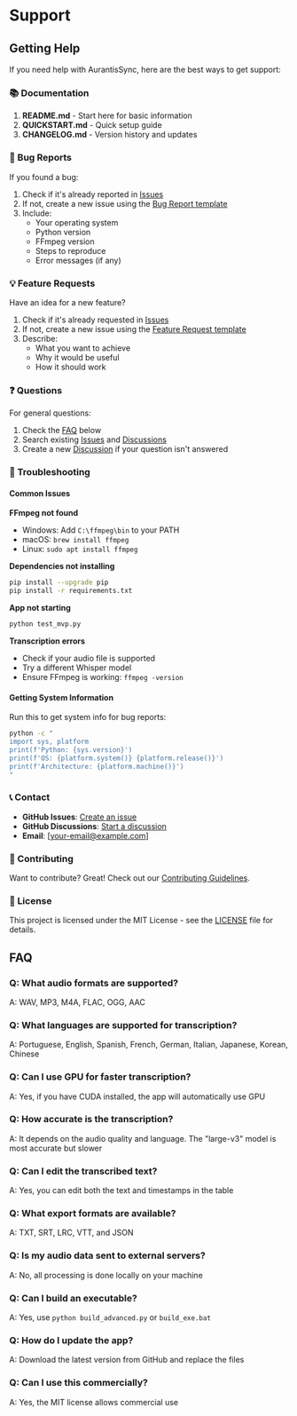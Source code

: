 # Support

## Getting Help

If you need help with AurantisSync, here are the best ways to get support:

### 📚 Documentation

1. **README.md** - Start here for basic information
2. **QUICKSTART.md** - Quick setup guide
3. **CHANGELOG.md** - Version history and updates

### 🐛 Bug Reports

If you found a bug:

1. Check if it's already reported in [Issues](https://github.com/JoaoSantosCodes/AurantisSync/issues)
2. If not, create a new issue using the [Bug Report template](https://github.com/JoaoSantosCodes/AurantisSync/issues/new?template=bug_report.md)
3. Include:
   - Your operating system
   - Python version
   - FFmpeg version
   - Steps to reproduce
   - Error messages (if any)

### 💡 Feature Requests

Have an idea for a new feature?

1. Check if it's already requested in [Issues](https://github.com/JoaoSantosCodes/AurantisSync/issues)
2. If not, create a new issue using the [Feature Request template](https://github.com/JoaoSantosCodes/AurantisSync/issues/new?template=feature_request.md)
3. Describe:
   - What you want to achieve
   - Why it would be useful
   - How it should work

### ❓ Questions

For general questions:

1. Check the [FAQ](#faq) below
2. Search existing [Issues](https://github.com/JoaoSantosCodes/AurantisSync/issues) and [Discussions](https://github.com/JoaoSantosCodes/AurantisSync/discussions)
3. Create a new [Discussion](https://github.com/JoaoSantosCodes/AurantisSync/discussions) if your question isn't answered

### 🔧 Troubleshooting

#### Common Issues

**FFmpeg not found**
- Windows: Add `C:\ffmpeg\bin` to your PATH
- macOS: `brew install ffmpeg`
- Linux: `sudo apt install ffmpeg`

**Dependencies not installing**
```bash
pip install --upgrade pip
pip install -r requirements.txt
```

**App not starting**
```bash
python test_mvp.py
```

**Transcription errors**
- Check if your audio file is supported
- Try a different Whisper model
- Ensure FFmpeg is working: `ffmpeg -version`

#### Getting System Information

Run this to get system info for bug reports:

```bash
python -c "
import sys, platform
print(f'Python: {sys.version}')
print(f'OS: {platform.system()} {platform.release()}')
print(f'Architecture: {platform.machine()}')
"
```

### 📞 Contact

- **GitHub Issues**: [Create an issue](https://github.com/JoaoSantosCodes/AurantisSync/issues)
- **GitHub Discussions**: [Start a discussion](https://github.com/JoaoSantosCodes/AurantisSync/discussions)
- **Email**: [your-email@example.com]

### 🤝 Contributing

Want to contribute? Great! Check out our [Contributing Guidelines](CONTRIBUTING.md).

### 📄 License

This project is licensed under the MIT License - see the [LICENSE](LICENSE) file for details.

## FAQ

### Q: What audio formats are supported?
A: WAV, MP3, M4A, FLAC, OGG, AAC

### Q: What languages are supported for transcription?
A: Portuguese, English, Spanish, French, German, Italian, Japanese, Korean, Chinese

### Q: Can I use GPU for faster transcription?
A: Yes, if you have CUDA installed, the app will automatically use GPU

### Q: How accurate is the transcription?
A: It depends on the audio quality and language. The "large-v3" model is most accurate but slower

### Q: Can I edit the transcribed text?
A: Yes, you can edit both the text and timestamps in the table

### Q: What export formats are available?
A: TXT, SRT, LRC, VTT, and JSON

### Q: Is my audio data sent to external servers?
A: No, all processing is done locally on your machine

### Q: Can I build an executable?
A: Yes, use `python build_advanced.py` or `build_exe.bat`

### Q: How do I update the app?
A: Download the latest version from GitHub and replace the files

### Q: Can I use this commercially?
A: Yes, the MIT license allows commercial use
